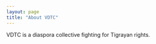 ```yaml
---
layout: page
title: "About VDTC"
---
```


VDTC is a diaspora collective fighting for Tigrayan rights.  
